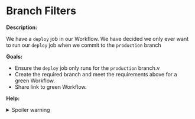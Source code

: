 # Branch Filters

**Description:**

We have a `deploy` job in our Workflow. We have decided we only ever want to run our `deploy` job when we commit to the `production` branch

**Goals:**

- Ensure the `deploy` job only runs for the `production` branch.v
- Create the required branch and meet the requirements above for a green Workflow.
- Share link to green Workflow.

**Help:**
<details>
  <summary>Spoiler warning</summary>
  * https://circleci.com/docs/2.0/workflows-overview/
</details>